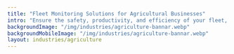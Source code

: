 ```yaml
---
title: "Fleet Monitoring Solutions for Agricultural Businesses"
intro: "Ensure the safety, productivity, and efficiency of your fleet, machinery, and staff with agricultural fleet monitoring."
backgroundImage: "/img/industries/agriculture-bannar.webp"
backgroundMobileImage: "/img/industries/agriculture-bannar.webp"
layout: industries/agriculture
---
```

